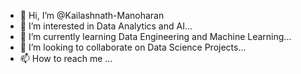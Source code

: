- 👋 Hi, I’m @Kailashnath-Manoharan
- 👀 I’m interested in Data Analytics and AI...
- 🌱 I’m currently learning Data Engineering and Machine Learning...
- 💞️ I’m looking to collaborate on Data Science Projects...
- 📫 How to reach me ...

<!---
Kailashnath-Manoharan/Kailashnath-Manoharan is a ✨ special ✨ repository because its `README.md` (this file) appears on your GitHub profile.
You can click the Preview link to take a look at your changes.
--->
